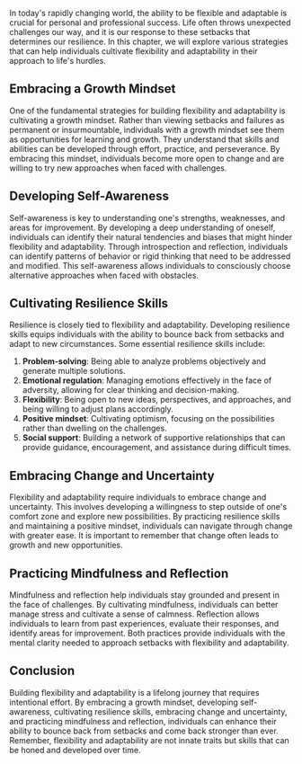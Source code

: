 
In today's rapidly changing world, the ability to be flexible and adaptable is crucial for personal and professional success. Life often throws unexpected challenges our way, and it is our response to these setbacks that determines our resilience. In this chapter, we will explore various strategies that can help individuals cultivate flexibility and adaptability in their approach to life's hurdles.

Embracing a Growth Mindset
--------------------------

One of the fundamental strategies for building flexibility and adaptability is cultivating a growth mindset. Rather than viewing setbacks and failures as permanent or insurmountable, individuals with a growth mindset see them as opportunities for learning and growth. They understand that skills and abilities can be developed through effort, practice, and perseverance. By embracing this mindset, individuals become more open to change and are willing to try new approaches when faced with challenges.

Developing Self-Awareness
-------------------------

Self-awareness is key to understanding one's strengths, weaknesses, and areas for improvement. By developing a deep understanding of oneself, individuals can identify their natural tendencies and biases that might hinder flexibility and adaptability. Through introspection and reflection, individuals can identify patterns of behavior or rigid thinking that need to be addressed and modified. This self-awareness allows individuals to consciously choose alternative approaches when faced with obstacles.

Cultivating Resilience Skills
-----------------------------

Resilience is closely tied to flexibility and adaptability. Developing resilience skills equips individuals with the ability to bounce back from setbacks and adapt to new circumstances. Some essential resilience skills include:

1. **Problem-solving**: Being able to analyze problems objectively and generate multiple solutions.
2. **Emotional regulation**: Managing emotions effectively in the face of adversity, allowing for clear thinking and decision-making.
3. **Flexibility**: Being open to new ideas, perspectives, and approaches, and being willing to adjust plans accordingly.
4. **Positive mindset**: Cultivating optimism, focusing on the possibilities rather than dwelling on the challenges.
5. **Social support**: Building a network of supportive relationships that can provide guidance, encouragement, and assistance during difficult times.

Embracing Change and Uncertainty
--------------------------------

Flexibility and adaptability require individuals to embrace change and uncertainty. This involves developing a willingness to step outside of one's comfort zone and explore new possibilities. By practicing resilience skills and maintaining a positive mindset, individuals can navigate through change with greater ease. It is important to remember that change often leads to growth and new opportunities.

Practicing Mindfulness and Reflection
-------------------------------------

Mindfulness and reflection help individuals stay grounded and present in the face of challenges. By cultivating mindfulness, individuals can better manage stress and cultivate a sense of calmness. Reflection allows individuals to learn from past experiences, evaluate their responses, and identify areas for improvement. Both practices provide individuals with the mental clarity needed to approach setbacks with flexibility and adaptability.

Conclusion
----------

Building flexibility and adaptability is a lifelong journey that requires intentional effort. By embracing a growth mindset, developing self-awareness, cultivating resilience skills, embracing change and uncertainty, and practicing mindfulness and reflection, individuals can enhance their ability to bounce back from setbacks and come back stronger than ever. Remember, flexibility and adaptability are not innate traits but skills that can be honed and developed over time.
